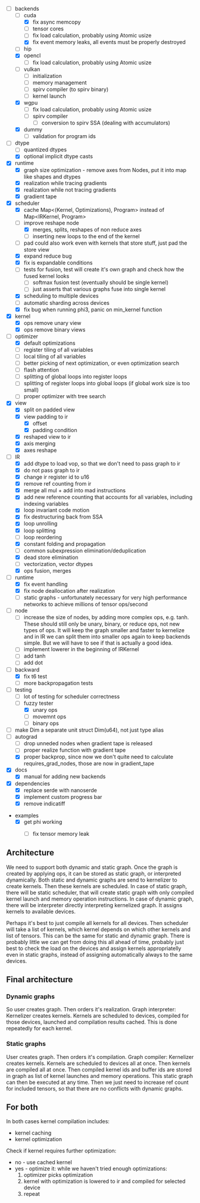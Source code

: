 - [ ] backends
  - [ ] cuda
    - [x] fix async memcopy
    - [ ] tensor cores
    - [ ] fix load calculation, probably using Atomic usize
    - [x] fix event memory leaks, all events must be properly destroyed
  - [ ] hip
  - [x] opencl
    - [ ] fix load calculation, probably using Atomic usize
  - [ ] vulkan
    - [ ] initialization
    - [ ] memory management
    - [ ] spirv compiler (to spirv binary)
    - [ ] kernel launch
  - [x] wgpu
    - [ ] fix load calculation, probably using Atomic usize
    - [ ] spirv compiler
      - [ ] conversion to spirv SSA (dealing with accumulators)
  - [x] dummy
    - [ ] validation for program ids
- [ ] dtype
  - [ ] quantized dtypes
  - [x] optional implicit dtype casts
- [x] runtime
  - [x] graph size optimization - remove axes from Nodes, put it into map like shapes and dtypes
  - [x] realization while tracing gradients
  - [x] realization while not tracing gradients
  - [x] gradient tape
- [x] scheduler
  - [x] cache Map<(Kernel, Optimizations), Program> instead of Map<IRKernel, Program>
  - [ ] improve reshape node
    - [x] merges, splits, reshapes of non reduce axes
    - [ ] inserting new loops to the end of the kernel
  - [ ] pad could also work even with kernels that store stuff, just pad the store view
  - [x] expand reduce bug
  - [x] fix is expandable conditions
  - [ ] tests for fusion, test will create it's own graph and check how the fused kernel looks
    - [ ] softmax fusion test (eventually should be single kernel)
    - [ ] just asserts that various graphs fuse into single kernel
  - [x] scheduling to multiple devices
  - [ ] automatic sharding across devices
  - [x] fix bug when running phi3, panic on min_kernel function
- [x] kernel
  - [x] ops remove unary view
  - [x] ops remove binary views
- [ ] optimizer
  - [x] default optimizations
  - [ ] register tiling of all variables
  - [ ] local tiling of all variables
  - [ ] better picking of next optimization, or even optimization search
  - [ ] flash attention
  - [ ] splitting of global loops into register loops
  - [ ] splitting of register loops into global loops (if global work size is too small)
  - [ ] proper optimizer with tree search
- [x] view
  - [x] split on padded view
  - [x] view padding to ir
    - [x] offset
    - [x] padding condition
  - [x] reshaped view to ir
  - [x] axis merging
  - [x] axes reshape
- [ ] IR
  - [x] add dtype to load vop, so that we don't need to pass graph to ir
  - [x] do not pass graph to ir
  - [x] change ir register id to u16
  - [x] remove ref counting from ir
  - [x] merge all mul + add into mad instructions
  - [x] add new reference counting that accounts for all variables, including indexing variables
  - [x] loop invariant code motion
  - [x] fix destructuring back from SSA
  - [x] loop unrolling
  - [x] loop splitting
  - [ ] loop reordering
  - [x] constant folding and propagation
  - [ ] common subexpression elimination/deduplication
  - [x] dead store elimination
  - [ ] vectorization, vector dtypes
  - [x] ops fusion, merges
- [ ] runtime
  - [x] fix event handling
  - [x] fix node deallocation after realization
  - [ ] static graphs - unfortunately necessary for very high performance networks to achieve millions of tensor ops/second
- [ ] node
  - [ ] increase the size of nodes, by adding more complex ops, e.g. tanh. These should still only be unary, binary, or reduce ops, not new types of ops. It will keep the graph smaller and faster to kernelize and in IR we can split them into smaller ops again to keep backends simple. But we will have to see if that is actually a good idea.
  - [ ] implement lowerer in the beginning of IRKernel
  - [ ] add tanh
  - [ ] add dot
- [ ] backward
  - [x] fix t6 test
  - [ ] more backpropagation tests
- [ ] testing
  - [ ] lot of testing for scheduler correctness
  - [ ] fuzzy tester
    - [x] unary ops
    - [ ] movemnt ops
    - [ ] binary ops
- [ ] make Dim a separate unit struct Dim(u64), not just type alias
- [ ] autograd
  - [ ] drop unneded nodes when gradient tape is released
  - [ ] proper realize function with gradient tape
  - [x] proper backprop, since now we don't quite need to calculate requires_grad_nodes, those are now in gradient_tape

- [x] docs
  - [x] manual for adding new backends
- [x] dependencies
  - [x] replace serde with nanoserde
  - [x] implement custom progress bar
  - [x] remove indicatiff

- examples
  - [x] get phi working
    - [ ] fix tensor memory leak


## Architecture

We need to support both dynamic and static graph. Once the graph is created by applying ops, it can be stored as static graph, or interpreted dynamically.
Both static and dynamic graphs are send to kernelizer to create kernels. Then these kernels are scheduled. In case of static graph, there will be static scheduler,
that will create static graph with only compiled kernel launch and memory operation instructions. In case of dynamic graph, there will be interpreter
directly interpreting kernelized graph. It assigns kernels to available devices.

Perhaps it's best to just compile all kernels for all devices. Then scheduler will take a list of kernels, which kernel depends on which other kernels and list of tensors.
This can be the same for static and dynamic graph. There is probably little we can get from doing this all ahead of time, probably just best to check the load on the devices
and assign kernels appropriatelly even in static graphs, instead of assigning automatically always to the same devices.


## Final architecture

### Dynamic graphs

So user creates graph. Then orders it's realization.
Graph interpreter:
Kernelizer creates kernels. Kernels are scheduled to devices, compiled for those devices, launched and compilation results cached. This is done repeatedly for each kernel.

### Static graphs

User creates graph. Then orders it's compilation.
Graph compiler:
Kernelizer creates kernels. Kernels are scheduled to devices all at once. Then kernels are compiled all at once. Then compiled kernel ids and buffer ids are stored in graph as list
of kernel launches and memory operations. This static graph can then be executed at any time. Then we just need to increase ref count for included tensors, so that there are no
conflicts with dynamic graphs.

## For both

In both cases kernel compilation includes:
- kernel caching
- kernel optimization

Check if kernel requires further optimization:
  - no - use cached kernel
  - yes - optimize it:
    while we haven't tried enough optimizations:
      1. optimizer picks optimization
      2. kernel with optimization is lowered to ir and compiled for selected device
      3. repeat

